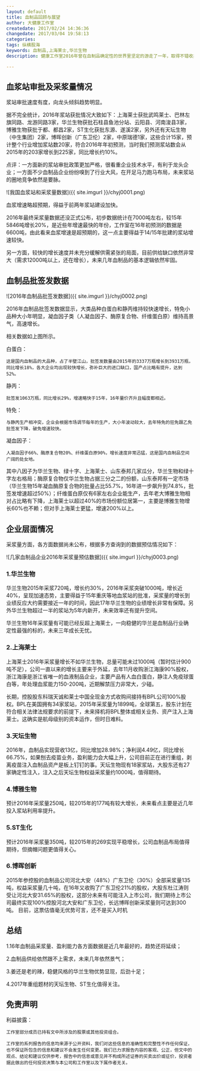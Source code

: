 ```yaml
---
layout: default
title: 血制品回顾与展望
author: 大健康工作室
createdate: 2017/02/24 14:36:36
changedate: 2017/03/04 19:58:13
categories:
tags: 纵横股海
keywords: 血制品,上海莱士,华兰生物
description: 健康工作室2016年曾在血制品确定性的世界里坚定的游走了一年，取得不错收益，在已经开局的2017年，大健康工作室依然力推血制品板块，尤其之中龙头个股和具备重组题材的个股。

---
```


## 血浆站审批及采浆量情况

浆站审批速度有度，向龙头倾斜趋势明显。

据不完全统计，2016年浆站获批情况大致如下：上海莱士获批武鸣莱士、巴林左旗同路、龙游同路3家，华兰生物获批石柱县鱼池分站、云阳县、河南浚县3家，博雅生物获批于都、都昌2家，ST生化获批东源、遂溪2家，另外还有天坛生物（中生集团）2家，博晖创新（广东卫伦）2家，中原瑞德1家，这些合计15家，预计整个行业增加浆站数20家，符合2016年年初预测，当时我们预测浆站数会从2015年的203家增长到225家，同比增长约10%。

点评：一方面新的浆站审批政策更加严格，很看重企业技术水平，有利于龙头企业；一方面不少血制品企业纷纷嗅到了行业大风，在开足马力跑马布局，未来浆站的圈地竞争依然是要脉。

![我国血浆站和采浆量数据]({{ site.imgurl }}/chyj0001.png)

血浆增速略超预期，得益于前两年浆站建设加快。

2016年最终采浆量数据还没正式公布，初步数据统计在7000吨左右，较15年5846吨增长20%，是近些年增速最快的年份，工作室在16年初预测的数据是6600吨，由此看来血浆增速是超预期的，这一点主要得益于14/15年批建的浆站增速较快。

另一方面，较快的增长速度并未充分缓解供需紧张的局面，目前供给缺口依然非常大（需求12000吨以上，还在增长），未来几年血制品的基本逻辑依然牢固。

## 血制品批签发数据

![2016年血制品批签发数据]({{ site.imgurl }}/chyj0002.png)

2016年血制品批签发数据显示，大类品种白蛋白和静丙维持较快速增长，特免小品种大小年明显，凝血因子类（人凝血因子、酶原复合物、纤维蛋白原）维持高景气，高速增长。

相关数据如上图所示。

白蛋白：

	这是国内血制品的大品种，占了半壁江山，批签发数量由2015年的3337万瓶增长到3931万瓶，同比增长18%，各大企业均出现较快增长，弥补巨大的进口缺口，国产占比略有提升，达到52%。

静丙：

	批签发1063万瓶，同比增长29%，增速略快于15年，16年量价齐升且幅度都相近。

特免：

	与静丙生产相冲突，企业会根据市场调节每年的生产，大小年波动较大，去年特免的狂免跟乙免批签发下降，破免增速较快。

凝血因子：

	人凝血因子66%、酶原复合物20%、纤维蛋白原90%，增长速度非常迅猛，这是国内血制品空间广阔的处女地。

其中八因子为华兰生物、绿十字、上海莱士、山东泰邦几家瓜分，华兰生物和绿十字左右格局；酶原复合物仅华兰生物占据三分之二的份额，山东泰邦有一定市场（华兰生物15年凝血酶原复合物的批量占比55.7%，16年进一步飙升到74.8%，批签发增速超过50%）；纤维蛋白原仅有6家左右企业能生产，去年老大博雅生物相对占比略有下降，上海莱士以超过40%的市场份额位居第一，主要是博雅生物增长60%也不赖；但对手上海莱士更猛，增速200%以上。

## 企业层面情况

采浆量方面，各方面数据尚未公布，根据多方查询到的数据预估情况如下：

![几家血制品企业2016年采浆量预估数据]({{ site.imgurl }}/chyj0003.png)

### 1.华兰生物

华兰生物2015年采浆720吨，增长约30%，2016年采浆突破1000吨，增长近40%，呈现加速态势，主要得益于15年重庆等地血浆站的批准，采浆量的增长到业绩反应大约需要接近一年的时间，因此17年华兰生物的业绩增长非常有保障。另外华兰生物超过一半的浆站为5年内新开，未来效率还有提升空间。

华兰生物16年采浆量有可能已经反超上海莱士，一向稳健的华兰是血制品行业确定性最强的标的，未来三年成长无忧。

### 2.上海莱士

上海莱士2016年采浆量增长不如华兰生物，总量可能未过1000吨（暂时估计900吨不足），公司一直以来的增长主要来于外延，去年11月收购浙江海康90%股权，浙江海康是浙江省唯一的血液制品企业，主要产品有人血白蛋白，静注人免疫球蛋白等，年处理血浆能力150-200吨，近期解禁压力非常大，少碰。

长期，控股股东科瑞天诚和莱士中国全现金方式收购间接持有BPL公司100%股权。BPL在美国拥有34家浆站，2015年采浆量为1899吨，全球第五，股东计划在符合相关法律法规要求的前提下，未来择机将BPL整体或相关业务、资产注入上海莱士。这确实是航母级别的资本运作，但时日难料。

### 3.天坛生物

2016年，血制品实现营收13亿，同比增加28.98%；净利润4.49亿，同比增长66.75%，如果刨去疫苗业务，盈利能力会大幅上升，公司目前正在进行重组，剥离疫苗注入血制品资产是板上钉钉的事。天坛生物现有18家浆站，大股东还有27家确定性注入，注入之后天坛生物权益采浆量约1000吨，值得期待。

### 4.博雅生物

预计2016年采浆量250吨，较2015年的177吨有较大增长，未来看点主要是近几年投入浆站利用率提升。

### 5.ST生化

预计2016年采浆量350吨，较2015年的269实现平稳增长，公司血制品布局值得期待，但摘帽问题更值得关心。

### 6.博晖创新

2015年参控股的血制品公司河北大安（48%）广东卫伦（30%）全部采浆量135吨，权益采浆量几十吨，在16年又收购了广东卫伦21%的股权，大股东杜江涛则受让河北大安31.65%的股权，这部分未来有可能注入上市公司，我们期待上市公司最终实现100%控股河北大安和广东卫伦，长远博晖创新采浆量则可达到300吨。
目前，这票估值毫无优势可言，还不是买入时机

## 总结

1.16年血制品采浆量、盈利能力各方面数据是近几年最好的，趋势还将延续；

2.血制品供给依然跟不上需求，未来几年依然景气；

3.姜还是老的辣，稳健风格的华兰生物优势显现，后劲十足；

4.2017年重组题材的天坛生物、ST生化值得关注。
 
## 免责声明

利益披露：

	工作室部分成员已持有文中所涉及的股票或其他投资组合。
	
	工作室的系列报告的信息均来源于公开资料，我们对这些信息的准确性和完整性不作任何保证，也不保证所包含的信息和建议不会发生任何变更。我们已力求报告内容的客观、公正，但文中的观点、结论和建议仅供参考，报告中的信息或意见并不构成所述证券的买卖出价或征价，投资者据此做出的任何投资决策与本公司和工作室以及下属作者无关。
